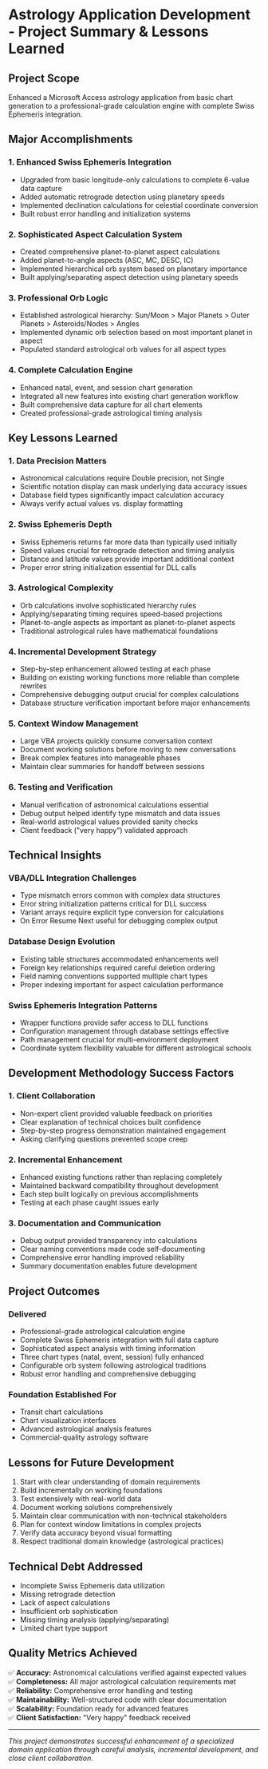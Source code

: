 # Astrology Application Development - Project Summary & Lessons Learned

## Project Scope
Enhanced a Microsoft Access astrology application from basic chart generation to a professional-grade calculation engine with complete Swiss Ephemeris integration.

## Major Accomplishments

### 1. Enhanced Swiss Ephemeris Integration
- Upgraded from basic longitude-only calculations to complete 6-value data capture
- Added automatic retrograde detection using planetary speeds
- Implemented declination calculations for celestial coordinate conversion
- Built robust error handling and initialization systems

### 2. Sophisticated Aspect Calculation System
- Created comprehensive planet-to-planet aspect calculations
- Added planet-to-angle aspects (ASC, MC, DESC, IC)
- Implemented hierarchical orb system based on planetary importance
- Built applying/separating aspect detection using planetary speeds

### 3. Professional Orb Logic
- Established astrological hierarchy: Sun/Moon > Major Planets > Outer Planets > Asteroids/Nodes > Angles
- Implemented dynamic orb selection based on most important planet in aspect
- Populated standard astrological orb values for all aspect types

### 4. Complete Calculation Engine
- Enhanced natal, event, and session chart generation
- Integrated all new features into existing chart generation workflow
- Built comprehensive data capture for all chart elements
- Created professional-grade astrological timing analysis

## Key Lessons Learned

### 1. Data Precision Matters
- Astronomical calculations require Double precision, not Single
- Scientific notation display can mask underlying data accuracy issues
- Database field types significantly impact calculation accuracy
- Always verify actual values vs. display formatting

### 2. Swiss Ephemeris Depth
- Swiss Ephemeris returns far more data than typically used initially
- Speed values crucial for retrograde detection and timing analysis
- Distance and latitude values provide important additional context
- Proper error string initialization essential for DLL calls

### 3. Astrological Complexity
- Orb calculations involve sophisticated hierarchy rules
- Applying/separating timing requires speed-based projections
- Planet-to-angle aspects as important as planet-to-planet aspects
- Traditional astrological rules have mathematical foundations

### 4. Incremental Development Strategy
- Step-by-step enhancement allowed testing at each phase
- Building on existing working functions more reliable than complete rewrites
- Comprehensive debugging output crucial for complex calculations
- Database structure verification important before major enhancements

### 5. Context Window Management
- Large VBA projects quickly consume conversation context
- Document working solutions before moving to new conversations
- Break complex features into manageable phases
- Maintain clear summaries for handoff between sessions

### 6. Testing and Verification
- Manual verification of astronomical calculations essential
- Debug output helped identify type mismatch and data issues
- Real-world astrological values provided sanity checks
- Client feedback ("very happy") validated approach

## Technical Insights

### VBA/DLL Integration Challenges
- Type mismatch errors common with complex data structures
- Error string initialization patterns critical for DLL success
- Variant arrays require explicit type conversion for calculations
- On Error Resume Next useful for debugging complex output

### Database Design Evolution
- Existing table structures accommodated enhancements well
- Foreign key relationships required careful deletion ordering
- Field naming conventions supported multiple chart types
- Proper indexing important for aspect calculation performance

### Swiss Ephemeris Integration Patterns
- Wrapper functions provide safer access to DLL functions
- Configuration management through database settings effective
- Path management crucial for multi-environment deployment
- Coordinate system flexibility valuable for different astrological schools

## Development Methodology Success Factors

### 1. Client Collaboration
- Non-expert client provided valuable feedback on priorities
- Clear explanation of technical choices built confidence
- Step-by-step progress demonstration maintained engagement
- Asking clarifying questions prevented scope creep

### 2. Incremental Enhancement
- Enhanced existing functions rather than replacing completely
- Maintained backward compatibility throughout development
- Each step built logically on previous accomplishments
- Testing at each phase caught issues early

### 3. Documentation and Communication
- Debug output provided transparency into calculations
- Clear naming conventions made code self-documenting
- Comprehensive error handling improved reliability
- Summary documentation enables future development

## Project Outcomes

### Delivered
- Professional-grade astrological calculation engine
- Complete Swiss Ephemeris integration with full data capture
- Sophisticated aspect analysis with timing information
- Three chart types (natal, event, session) fully enhanced
- Configurable orb system following astrological traditions
- Robust error handling and comprehensive debugging

### Foundation Established For
- Transit chart calculations
- Chart visualization interfaces  
- Advanced astrological analysis features
- Commercial-quality astrology software

## Lessons for Future Development

1. Start with clear understanding of domain requirements
2. Build incrementally on working foundations
3. Test extensively with real-world data
4. Document working solutions comprehensively
5. Maintain clear communication with non-technical stakeholders
6. Plan for context window limitations in complex projects
7. Verify data accuracy beyond visual formatting
8. Respect traditional domain knowledge (astrological practices)

## Technical Debt Addressed

- Incomplete Swiss Ephemeris data utilization
- Missing retrograde detection
- Lack of aspect calculations
- Insufficient orb sophistication
- Missing timing analysis (applying/separating)
- Limited chart type support

## Quality Metrics Achieved

✅ **Accuracy:** Astronomical calculations verified against expected values  
✅ **Completeness:** All major astrological calculation requirements met  
✅ **Reliability:** Comprehensive error handling and testing  
✅ **Maintainability:** Well-structured code with clear documentation  
✅ **Scalability:** Foundation ready for advanced features  
✅ **Client Satisfaction:** "Very happy" feedback received  

---

*This project demonstrates successful enhancement of a specialized domain application through careful analysis, incremental development, and close client collaboration.*